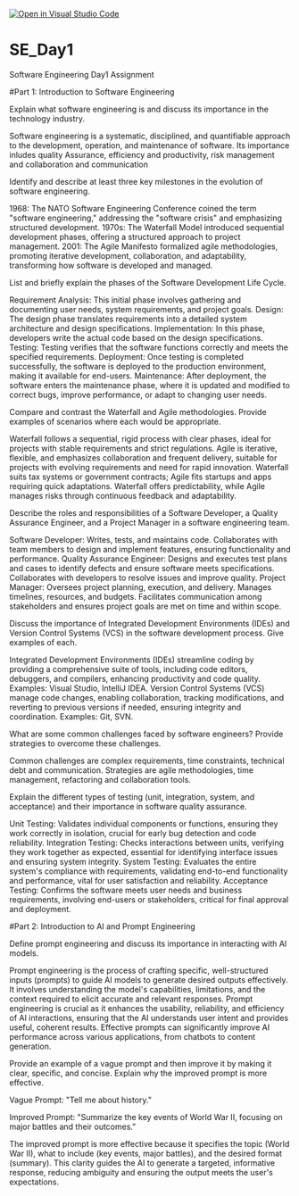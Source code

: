 [![Open in Visual Studio Code](https://classroom.github.com/assets/open-in-vscode-2e0aaae1b6195c2367325f4f02e2d04e9abb55f0b24a779b69b11b9e10269abc.svg)](https://classroom.github.com/online_ide?assignment_repo_id=18418861&assignment_repo_type=AssignmentRepo)
# SE_Day1
Software Engineering Day1 Assignment

#Part 1: Introduction to Software Engineering

Explain what software engineering is and discuss its importance in the technology industry.

Software engineering is a systematic, disciplined, and quantifiable approach to the development, operation, and maintenance of software. Its importance inludes quality Assurance, efficiency and productivity, risk management and collaboration and communication

Identify and describe at least three key milestones in the evolution of software engineering.

1968: The NATO Software Engineering Conference coined the term "software engineering," addressing the "software crisis" and emphasizing structured development. 1970s: The Waterfall Model introduced sequential development phases, offering a structured approach to project management. 2001: The Agile Manifesto formalized agile methodologies, promoting iterative development, collaboration, and adaptability, transforming how software is developed and managed.

List and briefly explain the phases of the Software Development Life Cycle.

Requirement Analysis: This initial phase involves gathering and documenting user needs, system requirements, and project goals.
Design: The design phase translates requirements into a detailed system architecture and design specifications.
Implementation: In this phase, developers write the actual code based on the design specifications. 
Testing: Testing verifies that the software functions correctly and meets the specified requirements.
Deployment: Once testing is completed successfully, the software is deployed to the production environment, making it available for end-users.
Maintenance: After deployment, the software enters the maintenance phase, where it is updated and modified to correct bugs, improve performance, or adapt to changing user needs.

Compare and contrast the Waterfall and Agile methodologies. Provide examples of scenarios where each would be appropriate.

Waterfall follows a sequential, rigid process with clear phases, ideal for projects with stable requirements and strict regulations. Agile is iterative, flexible, and emphasizes collaboration and frequent delivery, suitable for projects with evolving requirements and need for rapid innovation. Waterfall suits tax systems or government contracts; Agile fits startups and apps requiring quick adaptations. Waterfall offers predictability, while Agile manages risks through continuous feedback and adaptability.

Describe the roles and responsibilities of a Software Developer, a Quality Assurance Engineer, and a Project Manager in a software engineering team.

Software Developer: Writes, tests, and maintains code. Collaborates with team members to design and implement features, ensuring functionality and performance.
Quality Assurance Engineer: Designs and executes test plans and cases to identify defects and ensure software meets specifications. Collaborates with developers to resolve issues and improve quality.
Project Manager: Oversees project planning, execution, and delivery. Manages timelines, resources, and budgets. Facilitates communication among stakeholders and ensures project goals are met on time and within scope.

Discuss the importance of Integrated Development Environments (IDEs) and Version Control Systems (VCS) in the software development process. Give examples of each.

Integrated Development Environments (IDEs) streamline coding by providing a comprehensive suite of tools, including code editors, debuggers, and compilers, enhancing productivity and code quality. Examples: Visual Studio, IntelliJ IDEA.
Version Control Systems (VCS) manage code changes, enabling collaboration, tracking modifications, and reverting to previous versions if needed, ensuring integrity and coordination. Examples: Git, SVN.

What are some common challenges faced by software engineers? Provide strategies to overcome these challenges.

Common challenges are complex requirements, time constraints, technical debt and communication.
Strategies are agile methodologies, time management, refactoring and collaboration tools.

Explain the different types of testing (unit, integration, system, and acceptance) and their importance in software quality assurance.

Unit Testing: Validates individual components or functions, ensuring they work correctly in isolation, crucial for early bug detection and code reliability.
Integration Testing: Checks interactions between units, verifying they work together as expected, essential for identifying interface issues and ensuring system integrity.
System Testing: Evaluates the entire system's compliance with requirements, validating end-to-end functionality and performance, vital for user satisfaction and reliability.
Acceptance Testing: Confirms the software meets user needs and business requirements, involving end-users or stakeholders, critical for final approval and deployment.

#Part 2: Introduction to AI and Prompt Engineering


Define prompt engineering and discuss its importance in interacting with AI models.

Prompt engineering is the process of crafting specific, well-structured inputs (prompts) to guide AI models to generate desired outputs effectively. It involves understanding the model's capabilities, limitations, and the context required to elicit accurate and relevant responses. Prompt engineering is crucial as it enhances the usability, reliability, and efficiency of AI interactions, ensuring that the AI understands user intent and provides useful, coherent results. Effective prompts can significantly improve AI performance across various applications, from chatbots to content generation.

Provide an example of a vague prompt and then improve it by making it clear, specific, and concise. Explain why the improved prompt is more effective.

Vague Prompt: "Tell me about history."

Improved Prompt: "Summarize the key events of World War II, focusing on major battles and their outcomes."

The improved prompt is more effective because it specifies the topic (World War II), what to include (key events, major battles), and the desired format (summary). This clarity guides the AI to generate a targeted, informative response, reducing ambiguity and ensuring the output meets the user's expectations.
